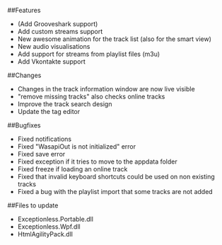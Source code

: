 ##Features
- (Add Grooveshark support)
- Add custom streams support
- New awesome animation for the track list (also for the smart view)
- New audio visualisations
- Add support for streams from playlist files (m3u)
- Add Vkontakte support

##Changes
- Changes in the track information window are now live visible
- "remove missing tracks" also checks online tracks
- Improve the track search design
- Update the tag editor

##Bugfixes
- Fixed notifications
- Fixed "WasapiOut is not initialized" error
- Fixed save error
- Fixed exception if it tries to move to the appdata folder
- Fixed freeze if loading an online track
- Fixed that invalid keyboard shortcuts could be used on non existing tracks
- Fixed a bug with the playlist import that some tracks are not added

##Files to update
- Exceptionless.Portable.dll
- Exceptionless.Wpf.dll
- HtmlAgilityPack.dll